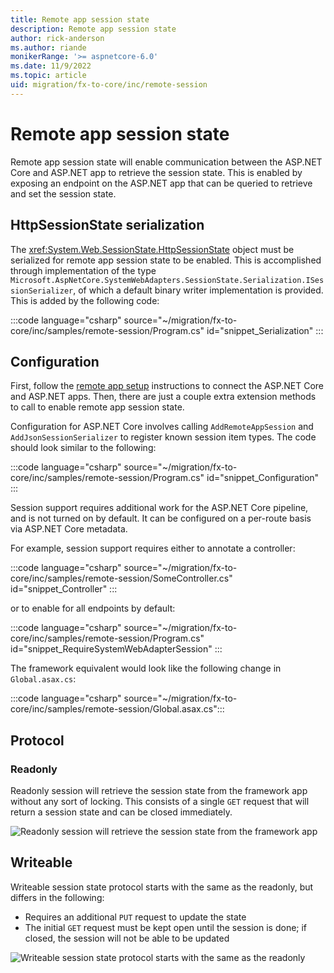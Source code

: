 ```yaml
---
title: Remote app session state
description: Remote app session state
author: rick-anderson
ms.author: riande
monikerRange: '>= aspnetcore-6.0'
ms.date: 11/9/2022
ms.topic: article
uid: migration/fx-to-core/inc/remote-session
---
```


# Remote app session state

Remote app session state will enable communication between the ASP.NET Core and ASP.NET app to retrieve the session state. This is enabled by exposing an endpoint on the ASP.NET app that can be queried to retrieve and set the session state.

## HttpSessionState serialization

The <xref:System.Web.SessionState.HttpSessionState> object must be serialized for remote app session state to be enabled. This is accomplished through implementation of the type `Microsoft.AspNetCore.SystemWebAdapters.SessionState.Serialization.ISessionSerializer`, of which a default binary writer implementation is provided. This is added by the following code:

:::code language="csharp" source="~/migration/fx-to-core/inc/samples/remote-session/Program.cs" id="snippet_Serialization" :::

## Configuration

First, follow the [remote app setup](xref:migration/fx-to-core/inc/remote-app-setup) instructions to connect the ASP.NET Core and ASP.NET apps. Then, there are just a couple extra extension methods to call to enable remote app session state.

Configuration for ASP.NET Core involves calling `AddRemoteAppSession` and `AddJsonSessionSerializer` to register known session item types. The code should look similar to the following:

:::code language="csharp" source="~/migration/fx-to-core/inc/samples/remote-session/Program.cs" id="snippet_Configuration" :::

Session support requires additional work for the ASP.NET Core pipeline, and is not turned on by default. It can be configured on a per-route basis via ASP.NET Core metadata.

For example, session support requires either to annotate a controller:

:::code language="csharp" source="~/migration/fx-to-core/inc/samples/remote-session/SomeController.cs" id="snippet_Controller" :::

or to enable for all endpoints by default:

:::code language="csharp" source="~/migration/fx-to-core/inc/samples/remote-session/Program.cs" id="snippet_RequireSystemWebAdapterSession" :::

The framework equivalent would look like the following change in `Global.asax.cs`:

:::code language="csharp" source="~/migration/fx-to-core/inc/samples/remote-session/Global.asax.cs":::

## Protocol

### Readonly

Readonly session will retrieve the session state from the framework app without any sort of locking. This consists of a single `GET` request that will return a session state and can be closed immediately.

![Readonly session will retrieve the session state from the framework app](~/migration/fx-to-core/inc/overview/static/readonly_session.png)

## Writeable

Writeable session state protocol starts with the same as the readonly, but differs in the following:

* Requires an additional `PUT` request to update the state
* The initial `GET` request must be kept open until the session is done; if closed, the session will not be able to be updated

![Writeable session state protocol starts with the same as the readonly](~/migration/fx-to-core/inc/overview/static/writesession.png)
